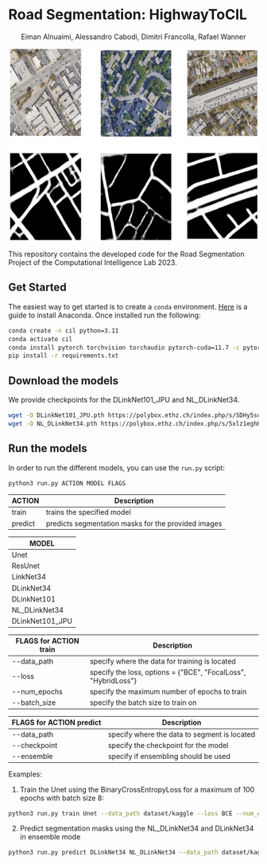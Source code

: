 # Road Segmentation: HighwayToCIL

<div align="center">

Eiman Alnuaimi, Alessandro Cabodi, Dimitri Francolla, Rafael Wanner

</div>

<p align="center">
  <img src="segmentation.png" width="615" height="389" alt="Segmentation Example">
</p>

This repository contains the developed code for the Road Segmentation Project of the Computational Intelligence Lab 2023.

## Get Started

The easiest way to get started is to create a `conda` environment. [Here](https://docs.anaconda.com/free/anaconda/install/index.html) is a guide to install Anaconda. Once installed run the following:

```bash
conda create -n cil python=3.11
conda activate cil
conda install pytorch torchvision torchaudio pytorch-cuda=11.7 -c pytorch -c nvidia
pip install -r requirements.txt
```

## Download the models

We provide checkpoints for the DLinkNet101_JPU and NL_DLinkNet34.

```bash
wget -O DLinkNet101_JPU.pth https://polybox.ethz.ch/index.php/s/SDHy5sud4bv6Paw/download
wget -O NL_DLinkNet34.pth https://polybox.ethz.ch/index.php/s/5xlz1eghH3qoI4s/download
```


## Run the models

In order to run the different models, you can use the `run.py` script:

```bash
python3 run.py ACTION MODEL FLAGS
```

| ACTION      | Description |
| ----------- | ----------- |
| train       | trains the specified model|
| predict     | predicts segmentation masks for the provided images |


| MODEL       | 
| ----------- | 
| Unet        |
| ResUnet     |
| LinkNet34   | 
| DLinkNet34  | 
| DLinkNet101 | 
| NL_DLinkNet34   | 
| DLinkNet101_JPU | 

| FLAGS for ACTION **train** | Description       |
| ---------------------- | ----------------- |
| --data_path            | specify where the data for training is located |
| --loss                 | specify the loss, options = {"BCE", "FocalLoss", "HybridLoss"} |
| --num_epochs           | specify the maximum number of epochs to train   | 
| --batch_size           | specify the batch size to train on  |

| FLAGS for ACTION **predict** | Description       |
| ---------------------- | ----------------- |
| --data_path            | specify where the data to segment is located |
| --checkpoint           | specify the checkpoint for the model |
| --ensemble             | specify if ensembling should be used |

Examples: 
1. Train the Unet using the BinaryCrossEntropyLoss for a maximum of 100 epochs with batch size 8:
```bash
python3 run.py train Unet --data_path dataset/kaggle --loss BCE --num_epochs 100 --batch_size 8
```
2. Predict segmentation masks using the NL_DLinkNet34 and DLinkNet34 in ensemble mode
```bash
python3 run.py predict DLinkNet34 NL_DLinkNet34 --data_path dataset/kaggle/test/images --checkpoint checkpoints/DLinkNet34.pth checkpoints/NL_DLinkNet34.pth--ensemble
```


